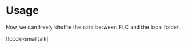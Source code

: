 # Usage

Now we can freely shuffle the data between PLC and the local folder.

[!code-smalltalk[](../app/src/Examples/AxoDataExchangeExample.st?name=Usage)]
